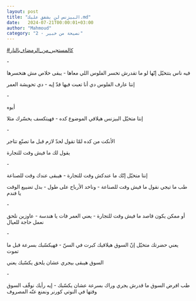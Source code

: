 ```yaml
---
layout: post
title: "البيزنس لن يشفق عليك.md"
date:   2024-07-21T00:00:01+03:00
author: "Mahmoud"
category: "2 - نصيحة من خبير"
---
```

[<u>\#كالمستجير_من_الرمضاء_بالنار</u>](https://www.facebook.com/hashtag/%D9%83%D8%A7%D9%84%D9%85%D8%B3%D8%AA%D8%AC%D9%8A%D8%B1_%D9%85%D9%86_%D8%A7%D9%84%D8%B1%D9%85%D8%B6%D8%A7%D8%A1_%D8%A8%D8%A7%D9%84%D9%86%D8%A7%D8%B1?__eep__=6&__cft__%5b0%5d=AZVKuL_wbYCY6WBrTa9k8lgVnsICu8H_uIOgtz0OR6qF8bKhHI2kCPG7SJIuZEHgjz-oGM6T897ZsLWfIY6Sfx-o2jRKKGQf0faK0qthd1BnJWoZC0JIEy487NNlr31XMo5xuTN7X4MIfc5t5-vsCMDrKAa3DRG6fEtE0Dr69RTNUyMDKvkSi_S_vs2pny3dLHY&__tn__=*NK-R)

\-

فيه ناس بتتخيّل إنّها لو ما تقدرش تخسر الفلوس اللي معاها -
يبقى خلاص مش هتخسرها

إنتا عارف الفلوس دي أنا تعبت فيها قدّ إيه - دي تحويشة
العمر

\-

أيوه

إنتا متخيّل البيزنس هيلاقي الموضوع كده - فهيتكسف يخسّرك
مثلا

\-

الأنكت من كده لمّا تقول لحدّ لازم قبل ما تصنّع تتاجر

يقول لك ما فيش وقت للتجارة

\-

إنتا متخيّل إنّك ما عندكش وقت للتجارة - هيبقى عندك وقت
للصناعة

طب ما تيجي نقول ما فيش وقت للصناعة - وناخد الأرباح على
طول - بدل تضييع الوقت يا فندم

\-

أو ممكن يكون قاصد ما فيش وقت للتجارة - يعني العمر فات يا
هندسة - عاوزين نلحق نعمل حاجة للعيال

\-

يعني حضرتك متخيّل إنّ السوق هيلاقيك كبرت في السنّ - فهيكسّبك
بسرعة قبل ما تموت

السوق هيبقى بيجري عشان يلحق يكسّبك يعني

\-

طب افرض السوق ما قدرش يجري وراك بسرعة عشان يكسّبك - إيه
رأيك نوقّف السوق وقتها في النوتي كورنر ونمنع عنّه المصروف
